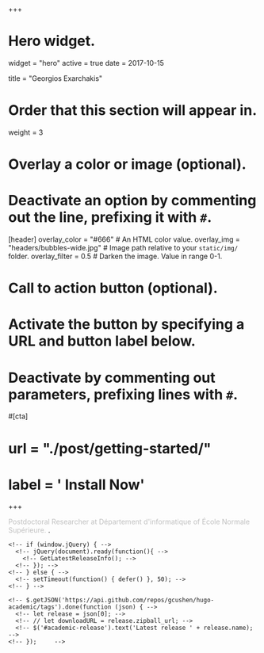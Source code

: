 +++
# Hero widget.
widget = "hero"
active = true
date = 2017-10-15

title = "Georgios Exarchakis"

# Order that this section will appear in.
weight = 3

# Overlay a color or image (optional).
#   Deactivate an option by commenting out the line, prefixing it with `#`.
[header]
  overlay_color = "#666"  # An HTML color value.
  overlay_img = "headers/bubbles-wide.jpg"  # Image path relative to your `static/img/` folder.
  overlay_filter = 0.5  # Darken the image. Value in range 0-1.

# Call to action button (optional).
#   Activate the button by specifying a URL and button label below.
#   Deactivate by commenting out parameters, prefixing lines with `#`.
#[cta]
#  url = "./post/getting-started/"
#  label = '<i class="fa fa-download"></i> Install Now'
+++

<span style="color:silver">Postdoctoral Researcher at Département d'informatique of École Normale Supérieure. </span>.
<!-- The highly flexible website framework for Hugo with an extensible plugin mechanism. Create a beautifully simple site in under 10 minutes :rocket: -->
<!-- <br> -->
<!-- <small><a id="academic-release" href="https://sourcethemes.com/academic/tags/updates">Latest release</a></small> -->
<!-- <br><br> -->
<!-- /*<iframe style="display: inline-block;" src="https://ghbtns.com/github-btn.html?user=gcushen&amp;repo=hugo-academic&amp;type=star&amp;count=true&amp;size=large" scrolling="0" width="160px" height="30px" frameborder="0"></iframe>*/ -->
<!-- <iframe style="display: inline-block;" src="https://ghbtns.com/github-btn.html?user=gcushen&amp;repo=hugo-academic&amp;type=fork&amp;count=true&amp;size=large" scrolling="0" width="158px" height="30px" frameborder="0"></iframe> -->

<!-- <script type="text/javascript"> -->
  <!-- (function defer() { -->
    <!-- if (window.jQuery) { -->
      <!-- jQuery(document).ready(function(){ -->
        <!-- GetLatestReleaseInfo(); -->
      <!-- }); -->
    <!-- } else { -->
      <!-- setTimeout(function() { defer() }, 50); -->
    <!-- } -->
  <!-- })();   -->
  <!-- function GetLatestReleaseInfo() { -->
    <!-- $.getJSON('https://api.github.com/repos/gcushen/hugo-academic/tags').done(function (json) { -->
      <!-- let release = json[0]; -->
      <!-- // let downloadURL = release.zipball_url; -->
      <!-- $('#academic-release').text('Latest release ' + release.name);   -->
    <!-- });     -->
<!-- }   -->
<!-- </script> -->
